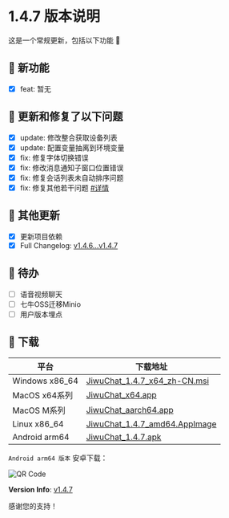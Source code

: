 # 1.4.7 版本说明

这是一个常规更新，包括以下功能 🧪

## 🔮 新功能

- [x] feat: 暂无

## 🔨 更新和修复了以下问题

- [x] update: 修改整合获取设备列表
- [x] update: 配置变量抽离到环境变量
- [x] fix: 修复字体切换错误
- [x] fix: 修改消息通知子窗口位置错误
- [x] fix: 修复会话列表未自动排序问题
- [x] fix: 修复其他若干问题 [#详情](https://github.com/KiWi233333/jiwu-mall-chat-tauri/compare/v1.4.6...v1.4.7)

## 🧿 其他更新

- [x] 更新项目依赖
- [x] Full Changelog: [v1.4.6...v1.4.7](https://github.com/KiWi233333/jiwu-mall-chat-tauri/compare/v1.4.6...v1.4.7)

## 📌 待办

- [ ] 语音视频聊天
- [ ] 七牛OSS迁移Minio
- [ ] 用户版本埋点

## 🧪 下载

| 平台 | 下载地址 |
| --- | --- |
| Windows x86_64 | [JiwuChat_1.4.7_x64_zh-CN.msi](https://github.com/KiWi233333/jiwu-mall-chat-tauri/releases/download/v1.4.7/JiwuChat_1.4.7_x64_zh-CN.msi) |
| MacOS x64系列 | [JiwuChat_x64.app](https://github.com/KiWi233333/jiwu-mall-chat-tauri/releases/download/v1.4.7/JiwuChat_1.4.7_x64.dmg) |
| MacOS M系列 | [JiwuChat_aarch64.app](https://github.com/KiWi233333/jiwu-mall-chat-tauri/releases/download/v1.4.7/JiwuChat_1.4.7_aarch64.dmg) |
| Linux x86_64 | [JiwuChat_1.4.7_amd64.AppImage](https://github.com/KiWi233333/jiwu-mall-chat-tauri/releases/download/v1.4.7/JiwuChat_1.4.7_amd64.AppImage) |
| Android arm64 | [JiwuChat_1.4.7.apk](https://github.com/KiWi233333/jiwu-mall-chat-tauri/releases/download/v1.4.7/JiwuChat_1.4.7.apk) |

<!-- JiwuChat_1.4.7.apk -->
`Android arm64 版本`  安卓下载：

![QR Code](https://api.jiwu.kiwi2333.top/res/qrcode/stream?content=https://github.com/KiWi233333/jiwu-mall-chat-tauri/releases/download/v1.4.7/JiwuChat_1.4.7.apk&w=200&h=200)

**Version Info**: [v1.4.7](https://github.com/KiWi233333/jiwu-mall-chat-tauri/blob/main/.github/releasemd/v1.4.7.md)

感谢您的支持！
